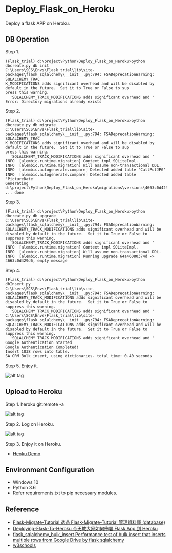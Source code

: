 # Deploy_Flask_on_Heroku
Deploy a flask APP on Heroku.

## DB Operation
Step 1.
``` 
(Flask_trial) d:\project\Python\Deploy_Flask_on_Heroku>python dbcreate.py db init
C:\Users\SCS\Envs\Flask_trial\lib\site-packages\flask_sqlalchemy\__init__.py:794: FSADeprecationWarning: SQLALCHEMY_TRAC
K_MODIFICATIONS adds significant overhead and will be disabled by default in the future.  Set it to True or False to sup
press this warning.
  'SQLALCHEMY_TRACK_MODIFICATIONS adds significant overhead and '
Error: Directory migrations already exists
``` 

Step 2.
``` 
(Flask_trial) d:\project\Python\Deploy_Flask_on_Heroku>python dbcreate.py db migrate
C:\Users\SCS\Envs\Flask_trial\lib\site-packages\flask_sqlalchemy\__init__.py:794: FSADeprecationWarning: SQLALCHEMY_TRAC
K_MODIFICATIONS adds significant overhead and will be disabled by default in the future.  Set it to True or False to sup
press this warning.
  'SQLALCHEMY_TRACK_MODIFICATIONS adds significant overhead and '
INFO  [alembic.runtime.migration] Context impl SQLiteImpl.
INFO  [alembic.runtime.migration] Will assume non-transactional DDL.
INFO  [alembic.autogenerate.compare] Detected added table 'CallPutJPG'
INFO  [alembic.autogenerate.compare] Detected added table 'PictureDate'
Generating d:\project\Python\Deploy_Flask_on_Heroku\migrations\versions\4663c0d429d6_.py ... done
``` 

Step 3.
``` 
(Flask_trial) d:\project\Python\Deploy_Flask_on_Heroku>python dbcreate.py db upgrade
C:\Users\SCS\Envs\Flask_trial\lib\site-packages\flask_sqlalchemy\__init__.py:794: FSADeprecationWarning: SQLALCHEMY_TRACK_MODIFICATIONS adds significant overhead and will be disabled by default in the future.  Set it to True or False to suppress this warning.
  'SQLALCHEMY_TRACK_MODIFICATIONS adds significant overhead and '
INFO  [alembic.runtime.migration] Context impl SQLiteImpl.
INFO  [alembic.runtime.migration] Will assume non-transactional DDL.
INFO  [alembic.runtime.migration] Running upgrade 64a46080374d -> 4663c0d429d6, empty message
``` 

Step 4.
``` 
(Flask_trial) d:\project\Python\Deploy_Flask_on_Heroku>python dbInsert.py
C:\Users\SCS\Envs\Flask_trial\lib\site-packages\flask_sqlalchemy\__init__.py:794: FSADeprecationWarning: SQLALCHEMY_TRACK_MODIFICATIONS adds significant overhead and will be disabled by default in the future.  Set it to True or False to suppress this warning.
  'SQLALCHEMY_TRACK_MODIFICATIONS adds significant overhead and '
C:\Users\SCS\Envs\Flask_trial\lib\site-packages\flask_sqlalchemy\__init__.py:794: FSADeprecationWarning: SQLALCHEMY_TRACK_MODIFICATIONS adds significant overhead and will be disabled by default in the future.  Set it to True or False to suppress this warning.
  'SQLALCHEMY_TRACK_MODIFICATIONS adds significant overhead and '
Google Authentication Started
Google Authentication Completed!
Insert 1038 rows into table.
SA ORM Bulk insert, using dictionaries- total time: 0.40 seconds
``` 

Step 5. Enjoy it.

![alt tag](https://imgur.com/yoSxIRg.jpg)

## Upload to Heroku
Step 1. heroku git:remote -a

![alt tag](https://imgur.com/AdDZgLY.jpg)

Step 2. Log on Heroku.

![alt tag](https://imgur.com/L1cnYWk.jpg)

Step 3. Enjoy it on Heroku.

* [Heoku Demo](https://marvelcomics-excelsior.herokuapp.com/)

## Environment Configuration
* Windows 10
* Python 3.6
* Refer requirements.txt to pip necessary modules.

## Reference 
* [Flask-Migrate-Tutorial 透過 Flask-Migrate-Tutorial 管理資料庫 (database)](https://github.com/twtrubiks/Flask-Migrate-Tutorial)
* [Deploying-Flask-To-Heroku 今天教大家如何佈署 Flask App 到 Heroku](https://github.com/twtrubiks/Deploying-Flask-To-Heroku)
* [flask_sqlalchemy_bulk_insert Performance test of bulk insert that inserts multiple rows from Google Drive by flask sqlalchemy](https://github.com/philip-shen/flask_sqlalchemy_bulk_insert)
* [w3schools](https://www.w3schools.com/default.asp)